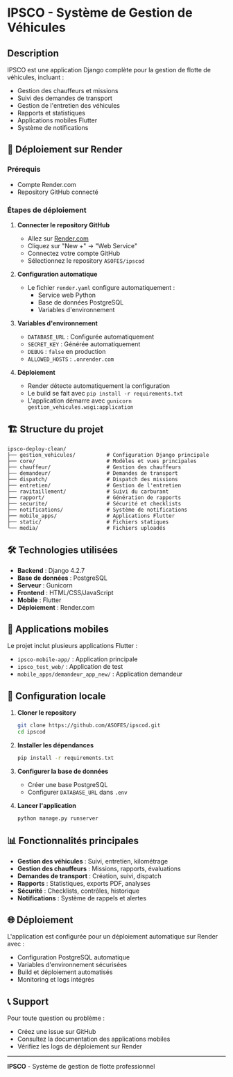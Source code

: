 # IPSCO - Système de Gestion de Véhicules

## Description

IPSCO est une application Django complète pour la gestion de flotte de véhicules, incluant :
- Gestion des chauffeurs et missions
- Suivi des demandes de transport
- Gestion de l'entretien des véhicules
- Rapports et statistiques
- Applications mobiles Flutter
- Système de notifications

## 🚀 Déploiement sur Render

### Prérequis
- Compte Render.com
- Repository GitHub connecté

### Étapes de déploiement

1. **Connecter le repository GitHub**
   - Allez sur [Render.com](https://render.com)
   - Cliquez sur "New +" → "Web Service"
   - Connectez votre compte GitHub
   - Sélectionnez le repository `ASOFES/ipscod`

2. **Configuration automatique**
   - Le fichier `render.yaml` configure automatiquement :
     - Service web Python
     - Base de données PostgreSQL
     - Variables d'environnement

3. **Variables d'environnement**
   - `DATABASE_URL` : Configurée automatiquement
   - `SECRET_KEY` : Générée automatiquement
   - `DEBUG` : `false` en production
   - `ALLOWED_HOSTS` : `.onrender.com`

4. **Déploiement**
   - Render détecte automatiquement la configuration
   - Le build se fait avec `pip install -r requirements.txt`
   - L'application démarre avec `gunicorn gestion_vehicules.wsgi:application`

## 🏗️ Structure du projet

```
ipsco-deploy-clean/
├── gestion_vehicules/          # Configuration Django principale
├── core/                       # Modèles et vues principales
├── chauffeur/                  # Gestion des chauffeurs
├── demandeur/                  # Demandes de transport
├── dispatch/                   # Dispatch des missions
├── entretien/                  # Gestion de l'entretien
├── ravitaillement/             # Suivi du carburant
├── rapport/                    # Génération de rapports
├── securite/                   # Sécurité et checklists
├── notifications/              # Système de notifications
├── mobile_apps/                # Applications Flutter
├── static/                     # Fichiers statiques
└── media/                      # Fichiers uploadés
```

## 🛠️ Technologies utilisées

- **Backend** : Django 4.2.7
- **Base de données** : PostgreSQL
- **Serveur** : Gunicorn
- **Frontend** : HTML/CSS/JavaScript
- **Mobile** : Flutter
- **Déploiement** : Render.com

## 📱 Applications mobiles

Le projet inclut plusieurs applications Flutter :
- `ipsco-mobile-app/` : Application principale
- `ipsco_test_web/` : Application de test
- `mobile_apps/demandeur_app_new/` : Application demandeur

## 🔧 Configuration locale

1. **Cloner le repository**
   ```bash
   git clone https://github.com/ASOFES/ipscod.git
   cd ipscod
   ```

2. **Installer les dépendances**
   ```bash
   pip install -r requirements.txt
   ```

3. **Configurer la base de données**
   - Créer une base PostgreSQL
   - Configurer `DATABASE_URL` dans `.env`

4. **Lancer l'application**
   ```bash
   python manage.py runserver
   ```

## 📊 Fonctionnalités principales

- **Gestion des véhicules** : Suivi, entretien, kilométrage
- **Gestion des chauffeurs** : Missions, rapports, évaluations
- **Demandes de transport** : Création, suivi, dispatch
- **Rapports** : Statistiques, exports PDF, analyses
- **Sécurité** : Checklists, contrôles, historique
- **Notifications** : Système de rappels et alertes

## 🌐 Déploiement

L'application est configurée pour un déploiement automatique sur Render avec :
- Configuration PostgreSQL automatique
- Variables d'environnement sécurisées
- Build et déploiement automatisés
- Monitoring et logs intégrés

## 📞 Support

Pour toute question ou problème :
- Créez une issue sur GitHub
- Consultez la documentation des applications mobiles
- Vérifiez les logs de déploiement sur Render

---

**IPSCO** - Système de gestion de flotte professionnel 